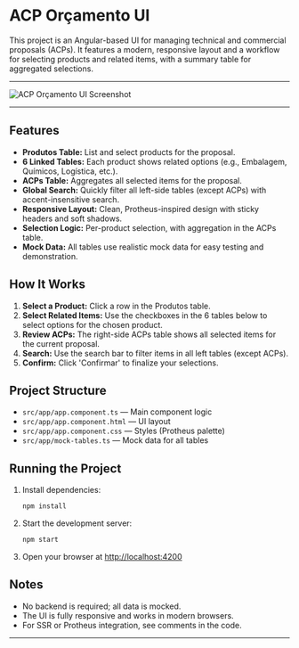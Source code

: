 # ACP Orçamento UI

This project is an Angular-based UI for managing technical and commercial proposals (ACPs). It features a modern, responsive layout and a workflow for selecting products and related items, with a summary table for aggregated selections.

---

![ACP Orçamento UI Screenshot](./screenshot.png)

---

## Features
- **Produtos Table:** List and select products for the proposal.
- **6 Linked Tables:** Each product shows related options (e.g., Embalagem, Químicos, Logística, etc.).
- **ACPs Table:** Aggregates all selected items for the proposal.
- **Global Search:** Quickly filter all left-side tables (except ACPs) with accent-insensitive search.
- **Responsive Layout:** Clean, Protheus-inspired design with sticky headers and soft shadows.
- **Selection Logic:** Per-product selection, with aggregation in the ACPs table.
- **Mock Data:** All tables use realistic mock data for easy testing and demonstration.

## How It Works
1. **Select a Product:** Click a row in the Produtos table.
2. **Select Related Items:** Use the checkboxes in the 6 tables below to select options for the chosen product.
3. **Review ACPs:** The right-side ACPs table shows all selected items for the current proposal.
4. **Search:** Use the search bar to filter items in all left tables (except ACPs).
5. **Confirm:** Click 'Confirmar' to finalize your selections.

## Project Structure
- `src/app/app.component.ts` — Main component logic
- `src/app/app.component.html` — UI layout
- `src/app/app.component.css` — Styles (Protheus palette)
- `src/app/mock-tables.ts` — Mock data for all tables

## Running the Project
1. Install dependencies:
   ```sh
   npm install
   ```
2. Start the development server:
   ```sh
   npm start
   ```
3. Open your browser at [http://localhost:4200](http://localhost:4200)

## Notes
- No backend is required; all data is mocked.
- The UI is fully responsive and works in modern browsers.
- For SSR or Protheus integration, see comments in the code.

---

